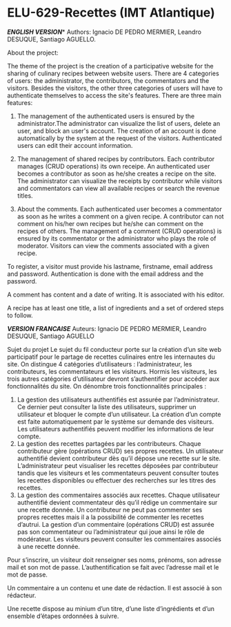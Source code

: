 # ELU-629-Recettes (IMT Atlantique) 

*****ENGLISH VERSION******
Authors: Ignacio DE PEDRO MERMIER, Leandro DESUQUE, Santiago AGUELLO.

About the project:

The theme of the project is the creation of a participative website for the sharing of culinary recipes between website users. There are 4 categories of users: the administrator, the contributors, the commentators and the visitors. Besides the visitors, the other three categories of users will have to authenticate themselves to access the site's features. There are three main features:

1) The management of the authenticated users is ensured by the administrator.The administrator can visualize the list of users, delete an user, and block an user's account. The creation of an account is done automatically by the system at the request of the visitors. Authenticated users can edit their account information.

2) The management of shared recipes by contributors. Each contributor manages (CRUD operations) its own receipe. An authenticated user becomes a contributor as soon as he/she creates a recipe on the site. The administrator can visualize the receipts by contributor while visitors and commentators can view all available recipes or search the revenue titles.

3) About the comments. Each authenticated user becomes a commentator as soon as he writes a comment on a given recipe. A contributor can not comment on his/her own recipes but he/she can comment on the recipes of others. The management of a comment (CRUD operations) is ensured by its commentator or the administrator who plays the role of moderator. Visitors can view the comments associated with a given recipe.

To register, a visitor must provide his lastname, firstname, email address and password. Authentication is done with the email address and the password.

A comment has content and a date of writing. It is associated with his editor.

A recipe has at least one title, a list of ingredients and a set of ordered steps to follow.

*****VERSION FRANCAISE*****
Auteurs: Ignacio DE PEDRO MERMIER, Leandro DESUQUE, Santiago AGUELLO

Sujet du projet
Le sujet du fil conducteur porte sur la création d’un site web participatif pour le partage de recettes culinaires entre les internautes du site. On distingue 4 catégories d’utilisateurs : l’administrateur, les contributeurs, les commentateurs et les visiteurs. Hormis les visiteurs, les trois autres catégories d’utilisateur devront s’authentifier pour accéder aux fonctionnalités du site. On dénombre trois fonctionnalités principales :

1) La gestion des utilisateurs authentifiés est assurée par l’administrateur. Ce dernier peut consulter la liste des utilisateurs, supprimer un utilisateur et bloquer le compte d’un utilisateur. La création d’un compte est faite automatiquement par le système sur demande des visiteurs. Les utilisateurs authentifiés peuvent modifier les informations de leur compte.
2) La gestion des recettes partagées par les contributeurs. Chaque contributeur gère (opérations CRUD) ses propres recettes. Un utilisateur authentifié devient contributeur dès qu’il dépose une recette sur le site. L’administrateur peut visualiser les recettes déposées par contributeur tandis que les visiteurs et les commentateurs peuvent consulter toutes les recettes disponibles ou effectuer des recherches sur les titres des recettes.
3) La gestion des commentaires associés aux recettes. Chaque utilisateur authentifié devient commentateur dès qu’il rédige un commentaire sur une recette donnée. Un contributeur ne peut pas commenter ses propres recettes mais il a la possibilité de commenter les recettes d’autrui. La gestion d’un commentaire (opérations CRUD) est assurée pas son commentateur ou l’administrateur qui joue ainsi le rôle de modérateur. Les visiteurs peuvent consulter les commentaires associés à une recette donnée.

Pour s’inscrire, un visiteur doit renseigner ses noms, prénoms, son adresse mail et son mot de passe. L’authentification se fait avec l’adresse mail et le mot de passe.

Un commentaire a un contenu et une date de rédaction. Il est associé à son rédacteur.

Une recette dispose au minium d’un titre, d’une liste d’ingrédients et d’un ensemble d’étapes ordonnées à suivre. 

